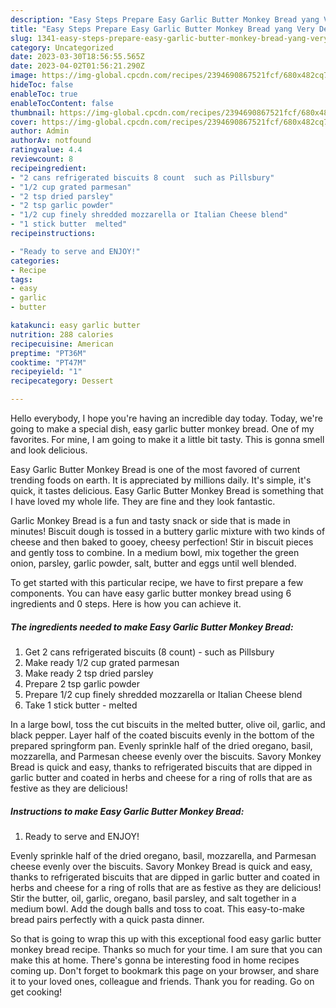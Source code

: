 ```yaml
---
description: "Easy Steps Prepare Easy Garlic Butter Monkey Bread yang Very Delicious"
title: "Easy Steps Prepare Easy Garlic Butter Monkey Bread yang Very Delicious"
slug: 1341-easy-steps-prepare-easy-garlic-butter-monkey-bread-yang-very-delicious
category: Uncategorized
date: 2023-03-30T18:56:55.565Z
date: 2023-04-02T01:56:21.290Z
image: https://img-global.cpcdn.com/recipes/2394690867521fcf/680x482cq70/easy-garlic-butter-monkey-bread-recipe-main-photo.jpg
hideToc: false
enableToc: true
enableTocContent: false
thumbnail: https://img-global.cpcdn.com/recipes/2394690867521fcf/680x482cq70/easy-garlic-butter-monkey-bread-recipe-main-photo.jpg
cover: https://img-global.cpcdn.com/recipes/2394690867521fcf/680x482cq70/easy-garlic-butter-monkey-bread-recipe-main-photo.jpg
author: Admin
authorAv: notfound
ratingvalue: 4.4
reviewcount: 8
recipeingredient:
- "2 cans refrigerated biscuits 8 count  such as Pillsbury"
- "1/2 cup grated parmesan"
- "2 tsp dried parsley"
- "2 tsp garlic powder"
- "1/2 cup finely shredded mozzarella or Italian Cheese blend"
- "1 stick butter  melted"
recipeinstructions:

- "Ready to serve and ENJOY!"
categories:
- Recipe
tags:
- easy
- garlic
- butter

katakunci: easy garlic butter 
nutrition: 288 calories
recipecuisine: American
preptime: "PT36M"
cooktime: "PT47M"
recipeyield: "1"
recipecategory: Dessert

---
```



Hello everybody, I hope you're having an incredible day today. Today, we're going to make a special dish, easy garlic butter monkey bread. One of my favorites. For mine, I am going to make it a little bit tasty. This is gonna smell and look delicious.

Easy Garlic Butter Monkey Bread is one of the most favored of current trending foods on earth. It is appreciated by millions daily. It's simple, it's quick, it tastes delicious. Easy Garlic Butter Monkey Bread is something that I have loved my whole life. They are fine and they look fantastic.

Garlic Monkey Bread is a fun and tasty snack or side that is made in minutes! Biscuit dough is tossed in a buttery garlic mixture with two kinds of cheese and then baked to gooey, cheesy perfection! Stir in biscuit pieces and gently toss to combine. In a medium bowl, mix together the green onion, parsley, garlic powder, salt, butter and eggs until well blended.


To get started with this particular recipe, we have to first prepare a few components. You can have easy garlic butter monkey bread using 6 ingredients and 0 steps. Here is how you can achieve it.

<!--inarticleads1-->

##### The ingredients needed to make Easy Garlic Butter Monkey Bread:

1. Get 2 cans refrigerated biscuits (8 count) - such as Pillsbury
1. Make ready 1/2 cup grated parmesan
1. Make ready 2 tsp dried parsley
1. Prepare 2 tsp garlic powder
1. Prepare 1/2 cup finely shredded mozzarella or Italian Cheese blend
1. Take 1 stick butter - melted


In a large bowl, toss the cut biscuits in the melted butter, olive oil, garlic, and black pepper. Layer half of the coated biscuits evenly in the bottom of the prepared springform pan. Evenly sprinkle half of the dried oregano, basil, mozzarella, and Parmesan cheese evenly over the biscuits. Savory Monkey Bread is quick and easy, thanks to refrigerated biscuits that are dipped in garlic butter and coated in herbs and cheese for a ring of rolls that are as festive as they are delicious! 

<!--inarticleads2-->

##### Instructions to make Easy Garlic Butter Monkey Bread:


1. Ready to serve and ENJOY!

Evenly sprinkle half of the dried oregano, basil, mozzarella, and Parmesan cheese evenly over the biscuits. Savory Monkey Bread is quick and easy, thanks to refrigerated biscuits that are dipped in garlic butter and coated in herbs and cheese for a ring of rolls that are as festive as they are delicious! Stir the butter, oil, garlic, oregano, basil parsley, and salt together in a medium bowl. Add the dough balls and toss to coat. This easy-to-make bread pairs perfectly with a quick pasta dinner. 

So that is going to wrap this up with this exceptional food easy garlic butter monkey bread recipe. Thanks so much for your time. I am sure that you can make this at home. There's gonna be interesting food in home recipes coming up. Don't forget to bookmark this page on your browser, and share it to your loved ones, colleague and friends. Thank you for reading. Go on get cooking!
